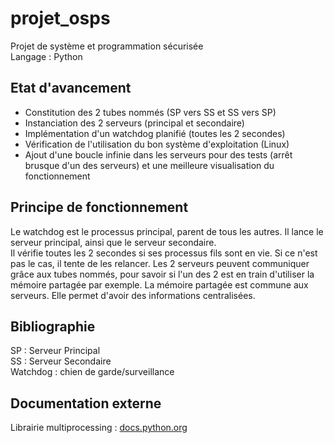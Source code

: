 # projet_osps
Projet de système et programmation sécurisée \
Langage : Python

## Etat d'avancement
- Constitution des 2 tubes nommés (SP vers SS et SS vers SP)
- Instanciation des 2 serveurs (principal et secondaire)
- Implémentation d'un watchdog planifié (toutes les 2 secondes)
- Vérification de l'utilisation du bon système d'exploitation (Linux)
- Ajout d'une boucle infinie dans les serveurs pour des tests (arrêt brusque d'un des serveurs) et une meilleure visualisation du fonctionnement

## Principe de fonctionnement
Le watchdog est le processus principal, parent de tous les autres. Il lance le serveur principal, ainsi que le serveur secondaire. \
Il vérifie toutes les 2 secondes si ses processus fils sont en vie. Si ce n'est pas le cas, il tente de les relancer.
Les 2 serveurs peuvent communiquer grâce aux tubes nommés, pour savoir si l'un des 2 est en train d'utiliser la mémoire partagée par exemple.
La mémoire partagée est commune aux serveurs. Elle permet d'avoir des informations centralisées.

## Bibliographie
SP : Serveur Principal \
SS : Serveur Secondaire \
Watchdog : chien de garde/surveillance

## Documentation externe
Librairie multiprocessing : [docs.python.org](https://docs.python.org/3/library/multiprocessing.html#multiprocessing.Process.daemon)